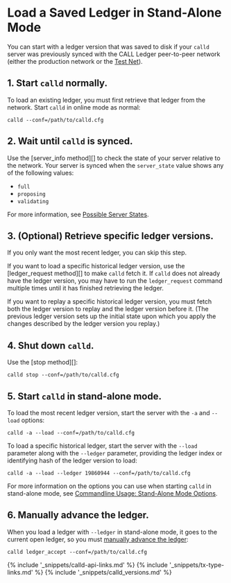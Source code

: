 # Load a Saved Ledger in Stand-Alone Mode

You can start with a ledger version that was saved to disk if your `calld` server was previously synced with the CALL Ledger peer-to-peer network (either the production network or the [Test Net](parallel-networks.html)).

## 1. Start `calld` normally.

To load an existing ledger, you must first retrieve that ledger from the network. Start `calld` in online mode as normal:

```
calld --conf=/path/to/calld.cfg
```

## 2. Wait until `calld` is synced.

Use the [server_info method][] to check the state of your server relative to the network. Your server is synced when the `server_state` value shows any of the following values:

* `full`
* `proposing`
* `validating`

For more information, see [Possible Server States](calld-server-states.html).

## 3. (Optional) Retrieve specific ledger versions.

If you only want the most recent ledger, you can skip this step.

If you want to load a specific historical ledger version, use the [ledger_request method][] to make `calld` fetch it. If `calld` does not already have the ledger version, you may have to run the `ledger_request` command multiple times until it has finished retrieving the ledger.

If you want to replay a specific historical ledger version, you must fetch both the ledger version to replay and the ledger version before it. (The previous ledger version sets up the initial state upon which you apply the changes described by the ledger version you replay.)

## 4. Shut down `calld`.

Use the [stop method][]:

```
calld stop --conf=/path/to/calld.cfg
```

## 5. Start `calld` in stand-alone mode.

To load the most recent ledger version, start the server with the `-a` and `--load` options:

```
calld -a --load --conf=/path/to/calld.cfg
```

To load a specific historical ledger, start the server with the `--load` parameter along with the `--ledger` parameter, providing the ledger index or identifying hash of the ledger version to load:

```
calld -a --load --ledger 19860944 --conf=/path/to/calld.cfg
```

For more information on the options you can use when starting `calld` in stand-alone mode, see [Commandline Usage: Stand-Alone Mode Options](commandline-usage.html#stand-alone-mode-options).

## 6. Manually advance the ledger.

When you load a ledger with `--ledger` in stand-alone mode, it goes to the current open ledger, so you must [manually advance the ledger](advance-the-ledger-in-stand-alone-mode.html):

```
calld ledger_accept --conf=/path/to/calld.cfg
```

<!--{# common link defs #}-->
{% include '_snippets/calld-api-links.md' %}
{% include '_snippets/tx-type-links.md' %}
{% include '_snippets/calld_versions.md' %}
